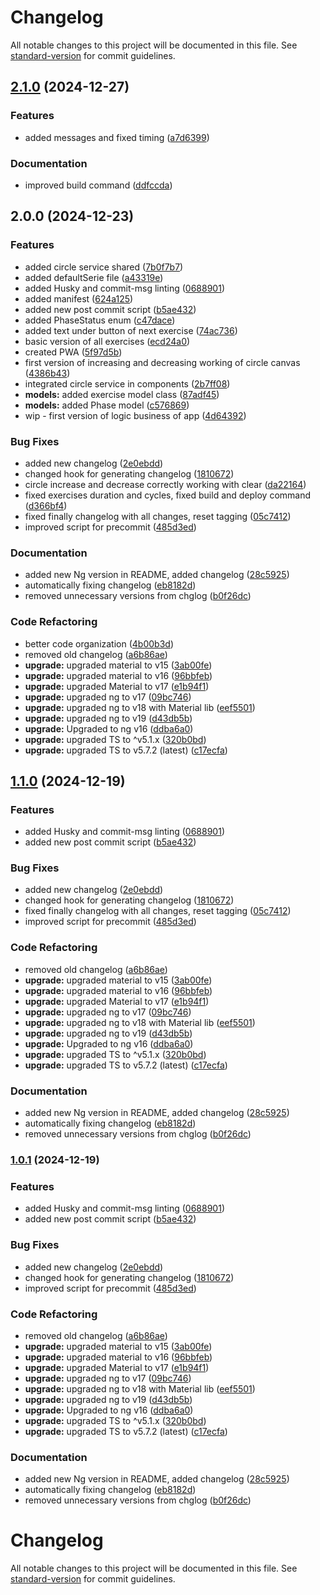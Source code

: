 # Changelog

All notable changes to this project will be documented in this file. See [standard-version](https://github.com/conventional-changelog/standard-version) for commit guidelines.

## [2.1.0](https://github.com/giorginogreg/Kegel-app/compare/v2.0.0...v2.1.0) (2024-12-27)


### Features

* added messages and fixed timing ([a7d6399](https://github.com/giorginogreg/Kegel-app/commit/a7d639962ff4f39c94a48c69892afe54a11ac668))


### Documentation

* improved build command ([ddfccda](https://github.com/giorginogreg/Kegel-app/commit/ddfccdaaf240c5666f05c6ebdcf10b9f1d6a97f3))

## 2.0.0 (2024-12-23)


### Features

* added circle service shared ([7b0f7b7](https://github.com/giorginogreg/Kegel-app/commit/7b0f7b7314fac9cca3487767a60593782c728307))
* added defaultSerie file ([a43319e](https://github.com/giorginogreg/Kegel-app/commit/a43319e43609d7d6f8d2f724b5d69ec2a14d639a))
* added Husky and commit-msg linting ([0688901](https://github.com/giorginogreg/Kegel-app/commit/0688901812b56de9086e5450649263a818d4e219))
* added manifest ([624a125](https://github.com/giorginogreg/Kegel-app/commit/624a12561269b43503d7add93a61d55dd8124d54))
* added new post commit script ([b5ae432](https://github.com/giorginogreg/Kegel-app/commit/b5ae432c5dd0081e3ea977e751c31f6b71424fad))
* added PhaseStatus enum ([c47dace](https://github.com/giorginogreg/Kegel-app/commit/c47dacec5ec4f71a3efef39185bfb737a11630c8))
* added text under button of next exercise ([74ac736](https://github.com/giorginogreg/Kegel-app/commit/74ac736cb3ec9c83c18d793ed67f88d8d163f661))
* basic version of all exercises ([ecd24a0](https://github.com/giorginogreg/Kegel-app/commit/ecd24a003382bebe6dcf4cc877f559c7f82d4b1b))
* created PWA ([5f97d5b](https://github.com/giorginogreg/Kegel-app/commit/5f97d5b80edccfc866b8936b92aae965b34b4749))
* first version of increasing and decreasing working of circle canvas ([4386b43](https://github.com/giorginogreg/Kegel-app/commit/4386b4331351c7f186d19ef536d3be21f61467c3))
* integrated circle service in components ([2b7ff08](https://github.com/giorginogreg/Kegel-app/commit/2b7ff085a537aeee495c6a9cb3f814de098b8d75))
* **models:** added exercise model class ([87adf45](https://github.com/giorginogreg/Kegel-app/commit/87adf45f8e16f232bed968dfc1e85b5fc50b57c9))
* **models:** added Phase model ([c576869](https://github.com/giorginogreg/Kegel-app/commit/c57686996af3d84271ffe55158e9f62a3feee86b))
* wip - first version of logic business of app ([4d64392](https://github.com/giorginogreg/Kegel-app/commit/4d6439298c70299efac421030bfed11ece1d6253))


### Bug Fixes

* added new changelog ([2e0ebdd](https://github.com/giorginogreg/Kegel-app/commit/2e0ebdd5f75a87ccf346ccc8a75b8aefb003e847))
* changed hook for generating changelog ([1810672](https://github.com/giorginogreg/Kegel-app/commit/1810672375b28b66ea119f54a684e3695753d7ab))
* circle increase and decrease correctly working with clear ([da22164](https://github.com/giorginogreg/Kegel-app/commit/da221640b379f6f9d34ad2500bd749a73e76ee19))
* fixed exercises duration and cycles, fixed build and deploy command ([d366bf4](https://github.com/giorginogreg/Kegel-app/commit/d366bf404140cd4ffbc65fc122ab46cac325be19))
* fixed finally changelog with all changes, reset tagging ([05c7412](https://github.com/giorginogreg/Kegel-app/commit/05c7412dd845b63c7e692cf07354e9d125203f66))
* improved script for precommit ([485d3ed](https://github.com/giorginogreg/Kegel-app/commit/485d3edf1e78cf4f62d3c41a1028bd9a6c42079e))


### Documentation

* added new Ng version in README, added changelog ([28c5925](https://github.com/giorginogreg/Kegel-app/commit/28c59257197c9f68de7fc58e7d114ddd15f072e3))
* automatically fixing changelog ([eb8182d](https://github.com/giorginogreg/Kegel-app/commit/eb8182dfb41b4b25e905df6897cdfc287baf94e9))
* removed unnecessary versions from chglog ([b0f26dc](https://github.com/giorginogreg/Kegel-app/commit/b0f26dc46acf896728472f83fa903b59163f73c6))


### Code Refactoring

* better code organization ([4b00b3d](https://github.com/giorginogreg/Kegel-app/commit/4b00b3d1d8305639f88f33390773ff4123c59a3b))
* removed old changelog ([a6b86ae](https://github.com/giorginogreg/Kegel-app/commit/a6b86aec1d28114385ca4515c777e87c79961dc5))
* **upgrade:** upgraded material to v15 ([3ab00fe](https://github.com/giorginogreg/Kegel-app/commit/3ab00fe1f04b1eff5e033775164898ee8063236b))
* **upgrade:** upgraded material to v16 ([96bbfeb](https://github.com/giorginogreg/Kegel-app/commit/96bbfeb3165ee1ecedf8a008efb54e9cdbccb636))
* **upgrade:** upgraded Material to v17 ([e1b94f1](https://github.com/giorginogreg/Kegel-app/commit/e1b94f1eb27b559268e5fb5bff88d886293a7c67))
* **upgrade:** upgraded ng to v17 ([09bc746](https://github.com/giorginogreg/Kegel-app/commit/09bc746ad2239e49ab9134df245edc846fe610f0))
* **upgrade:** upgraded ng to v18 with Material lib ([eef5501](https://github.com/giorginogreg/Kegel-app/commit/eef55012f1390b3b5c3a7b82b0c076e6ff2fd3b6))
* **upgrade:** upgraded ng to v19 ([d43db5b](https://github.com/giorginogreg/Kegel-app/commit/d43db5b0fea63bf7d1816f39438003eac9f13ab6))
* **upgrade:** Upgraded to ng v16 ([ddba6a0](https://github.com/giorginogreg/Kegel-app/commit/ddba6a00ff68257d42ff133d966f230d4dd990a0))
* **upgrade:** upgraded TS to ^v5.1.x ([320b0bd](https://github.com/giorginogreg/Kegel-app/commit/320b0bdb28f15b8adb07fce1e56f4c7e72df7633))
* **upgrade:** upgraded TS to v5.7.2 (latest) ([c17ecfa](https://github.com/giorginogreg/Kegel-app/commit/c17ecfa800248bd4f2769698eb7c2fba216e5d27))

## [1.1.0](https://github.com/giorginogreg/Kegel-app/compare/v1.0.0...v1.1.0) (2024-12-19)


### Features

* added Husky and commit-msg linting ([0688901](https://github.com/giorginogreg/Kegel-app/commit/0688901812b56de9086e5450649263a818d4e219))
* added new post commit script ([b5ae432](https://github.com/giorginogreg/Kegel-app/commit/b5ae432c5dd0081e3ea977e751c31f6b71424fad))


### Bug Fixes

* added new changelog ([2e0ebdd](https://github.com/giorginogreg/Kegel-app/commit/2e0ebdd5f75a87ccf346ccc8a75b8aefb003e847))
* changed hook for generating changelog ([1810672](https://github.com/giorginogreg/Kegel-app/commit/1810672375b28b66ea119f54a684e3695753d7ab))
* fixed finally changelog with all changes, reset tagging ([05c7412](https://github.com/giorginogreg/Kegel-app/commit/05c7412dd845b63c7e692cf07354e9d125203f66))
* improved script for precommit ([485d3ed](https://github.com/giorginogreg/Kegel-app/commit/485d3edf1e78cf4f62d3c41a1028bd9a6c42079e))


### Code Refactoring

* removed old changelog ([a6b86ae](https://github.com/giorginogreg/Kegel-app/commit/a6b86aec1d28114385ca4515c777e87c79961dc5))
* **upgrade:** upgraded material to v15 ([3ab00fe](https://github.com/giorginogreg/Kegel-app/commit/3ab00fe1f04b1eff5e033775164898ee8063236b))
* **upgrade:** upgraded material to v16 ([96bbfeb](https://github.com/giorginogreg/Kegel-app/commit/96bbfeb3165ee1ecedf8a008efb54e9cdbccb636))
* **upgrade:** upgraded Material to v17 ([e1b94f1](https://github.com/giorginogreg/Kegel-app/commit/e1b94f1eb27b559268e5fb5bff88d886293a7c67))
* **upgrade:** upgraded ng to v17 ([09bc746](https://github.com/giorginogreg/Kegel-app/commit/09bc746ad2239e49ab9134df245edc846fe610f0))
* **upgrade:** upgraded ng to v18 with Material lib ([eef5501](https://github.com/giorginogreg/Kegel-app/commit/eef55012f1390b3b5c3a7b82b0c076e6ff2fd3b6))
* **upgrade:** upgraded ng to v19 ([d43db5b](https://github.com/giorginogreg/Kegel-app/commit/d43db5b0fea63bf7d1816f39438003eac9f13ab6))
* **upgrade:** Upgraded to ng v16 ([ddba6a0](https://github.com/giorginogreg/Kegel-app/commit/ddba6a00ff68257d42ff133d966f230d4dd990a0))
* **upgrade:** upgraded TS to ^v5.1.x ([320b0bd](https://github.com/giorginogreg/Kegel-app/commit/320b0bdb28f15b8adb07fce1e56f4c7e72df7633))
* **upgrade:** upgraded TS to v5.7.2 (latest) ([c17ecfa](https://github.com/giorginogreg/Kegel-app/commit/c17ecfa800248bd4f2769698eb7c2fba216e5d27))


### Documentation

* added new Ng version in README, added changelog ([28c5925](https://github.com/giorginogreg/Kegel-app/commit/28c59257197c9f68de7fc58e7d114ddd15f072e3))
* automatically fixing changelog ([eb8182d](https://github.com/giorginogreg/Kegel-app/commit/eb8182dfb41b4b25e905df6897cdfc287baf94e9))
* removed unnecessary versions from chglog ([b0f26dc](https://github.com/giorginogreg/Kegel-app/commit/b0f26dc46acf896728472f83fa903b59163f73c6))

### [1.0.1](https://github.com/giorginogreg/Kegel-app/compare/v1.0.0...v1.0.1) (2024-12-19)


### Features

* added Husky and commit-msg linting ([0688901](https://github.com/giorginogreg/Kegel-app/commit/0688901812b56de9086e5450649263a818d4e219))
* added new post commit script ([b5ae432](https://github.com/giorginogreg/Kegel-app/commit/b5ae432c5dd0081e3ea977e751c31f6b71424fad))


### Bug Fixes

* added new changelog ([2e0ebdd](https://github.com/giorginogreg/Kegel-app/commit/2e0ebdd5f75a87ccf346ccc8a75b8aefb003e847))
* changed hook for generating changelog ([1810672](https://github.com/giorginogreg/Kegel-app/commit/1810672375b28b66ea119f54a684e3695753d7ab))
* improved script for precommit ([485d3ed](https://github.com/giorginogreg/Kegel-app/commit/485d3edf1e78cf4f62d3c41a1028bd9a6c42079e))


### Code Refactoring

* removed old changelog ([a6b86ae](https://github.com/giorginogreg/Kegel-app/commit/a6b86aec1d28114385ca4515c777e87c79961dc5))
* **upgrade:** upgraded material to v15 ([3ab00fe](https://github.com/giorginogreg/Kegel-app/commit/3ab00fe1f04b1eff5e033775164898ee8063236b))
* **upgrade:** upgraded material to v16 ([96bbfeb](https://github.com/giorginogreg/Kegel-app/commit/96bbfeb3165ee1ecedf8a008efb54e9cdbccb636))
* **upgrade:** upgraded Material to v17 ([e1b94f1](https://github.com/giorginogreg/Kegel-app/commit/e1b94f1eb27b559268e5fb5bff88d886293a7c67))
* **upgrade:** upgraded ng to v17 ([09bc746](https://github.com/giorginogreg/Kegel-app/commit/09bc746ad2239e49ab9134df245edc846fe610f0))
* **upgrade:** upgraded ng to v18 with Material lib ([eef5501](https://github.com/giorginogreg/Kegel-app/commit/eef55012f1390b3b5c3a7b82b0c076e6ff2fd3b6))
* **upgrade:** upgraded ng to v19 ([d43db5b](https://github.com/giorginogreg/Kegel-app/commit/d43db5b0fea63bf7d1816f39438003eac9f13ab6))
* **upgrade:** Upgraded to ng v16 ([ddba6a0](https://github.com/giorginogreg/Kegel-app/commit/ddba6a00ff68257d42ff133d966f230d4dd990a0))
* **upgrade:** upgraded TS to ^v5.1.x ([320b0bd](https://github.com/giorginogreg/Kegel-app/commit/320b0bdb28f15b8adb07fce1e56f4c7e72df7633))
* **upgrade:** upgraded TS to v5.7.2 (latest) ([c17ecfa](https://github.com/giorginogreg/Kegel-app/commit/c17ecfa800248bd4f2769698eb7c2fba216e5d27))


### Documentation

* added new Ng version in README, added changelog ([28c5925](https://github.com/giorginogreg/Kegel-app/commit/28c59257197c9f68de7fc58e7d114ddd15f072e3))
* automatically fixing changelog ([eb8182d](https://github.com/giorginogreg/Kegel-app/commit/eb8182dfb41b4b25e905df6897cdfc287baf94e9))
* removed unnecessary versions from chglog ([b0f26dc](https://github.com/giorginogreg/Kegel-app/commit/b0f26dc46acf896728472f83fa903b59163f73c6))

# Changelog

All notable changes to this project will be documented in this file. See [standard-version](https://github.com/conventional-changelog/standard-version) for commit guidelines.
